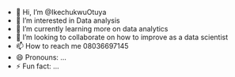 - 👋 Hi, I’m @IkechukwuOtuya
- 👀 I’m interested in Data analysis
- 🌱 I’m currently learning more on data analytics
- 💞️ I’m looking to collaborate on how to improve as a data scientist
- 📫 How to reach me 08036697145
- 😄 Pronouns: ...
- ⚡ Fun fact: ...

<!---
IkechukwuOtuya/IkechukwuOtuya is a ✨ special ✨ repository because its `README.md` (this file) appears on your GitHub profile.
You can click the Preview link to take a look at your changes.
--->
